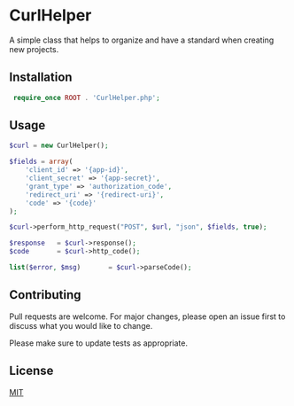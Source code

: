 # CurlHelper

A simple class that helps to organize and have a standard when creating new projects.

## Installation


```php
 require_once ROOT . 'CurlHelper.php';
```

## Usage

```php
$curl = new CurlHelper();

$fields = array(
    'client_id' => '{app-id}',
    'client_secret' => '{app-secret}',
    'grant_type' => 'authorization_code',
    'redirect_uri' => '{redirect-uri}',
    'code' => '{code}'
);

$curl->perform_http_request("POST", $url, "json", $fields, true);

$response   = $curl->response();
$code       = $curl->http_code();

list($error, $msg)       = $curl->parseCode();
```

## Contributing
Pull requests are welcome. For major changes, please open an issue first to discuss what you would like to change.

Please make sure to update tests as appropriate.

## License
[MIT](https://github.com/AdrianVillamayor/CurlHelper/blob/master/LICENSE)
